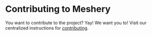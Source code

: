 # Contributing to Meshery

You want to contribute to the project? Yay! We want you to! Visit our centralized instructions for [contributing](https://github.com/meshery/meshery/blob/master/CONTRIBUTING.md#contributing).
